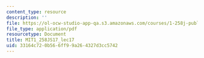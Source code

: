 ```yaml
---
content_type: resource
description: ''
file: https://ol-ocw-studio-app-qa.s3.amazonaws.com/courses/1-258j-public-transportation-systems-spring-2017/33164c720b566ff99a264327d3cc5742_MIT1_258JS17_lec17.pdf
file_type: application/pdf
resourcetype: Document
title: MIT1_258JS17_lec17
uid: 33164c72-0b56-6ff9-9a26-4327d3cc5742
---
```

